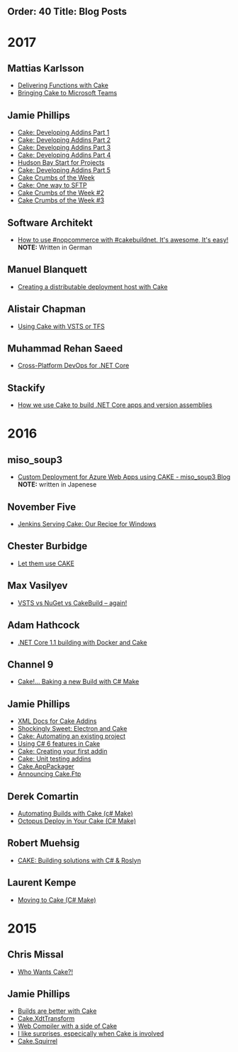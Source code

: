 Order: 40
Title: Blog Posts
---

# 2017

## Mattias Karlsson

* [Delivering Functions with Cake](https://medium.com/@devlead/delivering-functions-with-cake-4b269c50f817)
* [Bringing Cake to Microsoft Teams](https://medium.com/@devlead/bringing-cake-to-microsoft-teams-b49848981d5d)

## Jamie Phillips

* [Cake: Developing Addins Part 1](http://www.phillipsj.net/posts/cake-developing-addins-part-1)
* [Cake: Developing Addins Part 2](http://www.phillipsj.net/posts/cake-developing-addins-part-2)
* [Cake: Developing Addins Part 3](http://www.phillipsj.net/posts/cake-developing-addins-part-3)
* [Cake: Developing Addins Part 4](http://www.phillipsj.net/posts/cake-developing-addins-part-4)
* [Hudson Bay Start for Projects](http://www.phillipsj.net/posts/hudson-bay-start-for-projects)
* [Cake: Developing Addins Part 5](http://www.phillipsj.net/posts/cake-developing-addins-part-5)
* [Cake Crumbs of the Week](http://www.phillipsj.net/posts/cake-crumbs-of-the-week)
* [Cake: One way to SFTP](http://www.phillipsj.net/posts/cake-one-way-to-sftp?platform=hootsuite)
* [Cake Crumbs of the Week #2](http://www.phillipsj.net/posts/cake-crumbs-of-the-week-second-edition)
* [Cake Crumbs of the Week #3](http://www.phillipsj.net/posts/cake-crumbs-of-the-week-third-edition)

## Software Architekt

* [How to use #nopcommerce with #cakebuildnet. It's awesome, It's easy!](https://www.software-architekt.ch/blog/webdeploy-package-erstellen-mit-cakebuild) **NOTE:** Written in German

## Manuel Blanquett

* [Creating a distributable deployment host with Cake](https://blanquett.net/2017/02/18/octocake/)

## Alistair Chapman

* [Using Cake with VSTS or TFS](https://blog.agchapman.com/using-cake-with-vsts-or-tfs/)

## Muhammad Rehan Saeed

* [Cross-Platform DevOps for .NET Core](http://rehansaeed.com/cross-platform-devops-net-core/)

## Stackify

* [How we use Cake to build .NET Core apps and version assemblies](https://stackify.com/how-we-use-cake-to-build-net-core-apps/)

# 2016

## miso_soup3

* [Custom Deployment for Azure Web Apps using CAKE \- miso\_soup3 Blog](http://miso-soup3.hateblo.jp/entry/2016/12/28/191112)  **NOTE:** written in Japenese

## November Five

* [Jenkins Serving Cake: Our Recipe for Windows](https://novemberfive.co/blog/windows-jenkins-cake-tutorial/)

## Chester Burbidge

* [Let them use CAKE](http://cburbidge.github.io/let-them-use-cake/)

## Max Vasilyev

* [VSTS vs NuGet vs CakeBuild – again!](http://tech.trailmax.info/2017/01/vsts-vs-nuget-vs-cakebuild-again/)

## Adam Hathcock

* [.NET Core 1.1 building with Docker and Cake](https://adamhathcock.github.io/2016/11/22/net-core-1-1-building-with-docker-and-cake.html)

## Channel 9

* [Cake!... Baking a new Build with C# Make](https://channel9.msdn.com/coding4fun/blog/Cake-Baking-a-new-Build-with-C-Make)

## Jamie Phillips

* [XML Docs for Cake Addins](http://www.phillipsj.net/posts/xml-docs-for-cake-addins)
* [Shockingly Sweet: Electron and Cake](http://www.phillipsj.net/posts/shockingly-sweet-electron-and-cake)
* [Cake: Automating an existing project](http://www.phillipsj.net/2016/07/24/Cake-Automating-an-existing-project/)
* [Using C# 6 features in Cake](http://www.phillipsj.net/2016/07/25/Using-C-6-features-in-Cake/)
* [Cake: Creating your first addin](http://www.phillipsj.net/2016/07/31/Cake-Creating-your-first-addin/)
* [Cake: Unit testing addins](http://www.phillipsj.net/2016/08/07/Cake-Unit-testing-addins/)
* [Cake.AppPackager](http://www.phillipsj.net/posts/cake-apppackager)
* [Announcing Cake.Ftp](http://www.phillipsj.net/posts/announcing-cake-ftp)

## Derek Comartin

* [Automating Builds with Cake (c# Make)](http://codeopinion.com/automating-builds-with-cake-c-make/)
* [Octopus Deploy in Your Cake (C# Make)](http://codeopinion.com/octopus-deploy-in-your-cake-c-make/)

## Robert Muehsig

* [CAKE: Building solutions with C# & Roslyn](http://blog.codeinside.eu/2016/07/09/cake-building-with-cake/)

## Laurent Kempe

* [Moving to Cake (C# Make)](http://laurentkempe.com/2016/04/05/Moving-to-Cake-CSharp-Make/)

# 2015

## Chris Missal

* [Who Wants Cake?!](https://lostechies.com/chrismissal/2015/07/22/who-wants-cake/)

## Jamie Phillips

* [Builds are better with Cake](http://www.phillipsj.net/posts/builds-are-better-with-cake)
* [Cake.XdtTransform](http://www.phillipsj.net/posts/cake-xdttransform)
* [Web Compiler with a side of Cake](http://www.phillipsj.net/posts/web-compiler-with-a-side-of-cake)
* [I like surprises, especically when Cake is involved](http://www.phillipsj.net/posts/i-like-surprises-especially-when-cake-is-involved)
* [Cake.Squirrel](http://www.phillipsj.net/posts/cake-squirrel)
